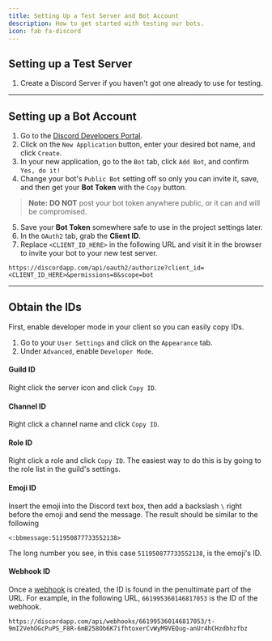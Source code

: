 ```yaml
---
title: Setting Up a Test Server and Bot Account
description: How to get started with testing our bots.
icon: fab fa-discord
---
```


## Setting up a Test Server

1. Create a Discord Server if you haven't got one already to use for testing.

---

## Setting up a Bot Account

1. Go to the [Discord Developers Portal](https://discordapp.com/developers/applications/).
2. Click on the `New Application` button, enter your desired bot name, and click `Create`.
3. In your new application, go to the `Bot` tab, click `Add Bot`, and confirm `Yes, do it!`
4. Change your bot's `Public Bot` setting off so only you can invite it, save, and then get your **Bot Token** with the `Copy` button.
> **Note:** **DO NOT** post your bot token anywhere public, or it can and will be compromised.
5. Save your **Bot Token** somewhere safe to use in the project settings later.
6. In the `OAuth2` tab, grab the **Client ID**.
7. Replace `<CLIENT_ID_HERE>` in the following URL and visit it in the browser to invite your bot to your new test server.
```plaintext
https://discordapp.com/api/oauth2/authorize?client_id=<CLIENT_ID_HERE>&permissions=8&scope=bot
```
---

## Obtain the IDs

First, enable developer mode in your client so you can easily copy IDs.

1. Go to your `User Settings` and click on the `Appearance` tab.
2. Under `Advanced`, enable `Developer Mode`.

#### Guild ID

Right click the server icon and click `Copy ID`.

#### Channel ID

Right click a channel name and click `Copy ID`.

#### Role ID

Right click a role and click `Copy ID`.
The easiest way to do this is by going to the role list in the guild's settings.

#### Emoji ID

Insert the emoji into the Discord text box, then add a backslash `\`  right before the emoji and send the message.
The result should be similar to the following

```plaintext
<:bbmessage:511950877733552138>
```

The long number you see, in this case `511950877733552138`, is the emoji's ID.

#### Webhook ID

Once a [webhook](https://support.discordapp.com/hc/en-us/articles/228383668-Intro-to-Webhooks) is created, the ID is found in the penultimate part of the URL.
For example, in the following URL, `661995360146817053` is the ID of the webhook.

```plaintext
https://discordapp.com/api/webhooks/661995360146817053/t-9mI2VehOGcPuPS_F8R-6mB258Ob6K7ifhtoxerCvWyM9VEQug-anUr4hCHzdbhzfbz
```
